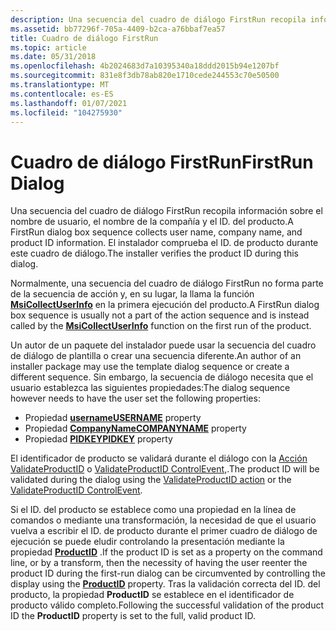 ```yaml
---
description: Una secuencia del cuadro de diálogo FirstRun recopila información sobre el nombre de usuario, el nombre de la compañía y el ID. del producto. El instalador comprueba el ID. de producto durante este cuadro de diálogo.
ms.assetid: bb77296f-705a-4409-b2ca-a76bbaf7ea57
title: Cuadro de diálogo FirstRun
ms.topic: article
ms.date: 05/31/2018
ms.openlocfilehash: 4b2024683d7a10395340a18ddd2015b94e1207bf
ms.sourcegitcommit: 831e8f3db78ab820e1710cede244553c70e50500
ms.translationtype: MT
ms.contentlocale: es-ES
ms.lasthandoff: 01/07/2021
ms.locfileid: "104275930"
---
```

# <a name="firstrun-dialog"></a><span data-ttu-id="2d147-104">Cuadro de diálogo FirstRun</span><span class="sxs-lookup"><span data-stu-id="2d147-104">FirstRun Dialog</span></span>

<span data-ttu-id="2d147-105">Una secuencia del cuadro de diálogo FirstRun recopila información sobre el nombre de usuario, el nombre de la compañía y el ID. del producto.</span><span class="sxs-lookup"><span data-stu-id="2d147-105">A FirstRun dialog box sequence collects user name, company name, and product ID information.</span></span> <span data-ttu-id="2d147-106">El instalador comprueba el ID. de producto durante este cuadro de diálogo.</span><span class="sxs-lookup"><span data-stu-id="2d147-106">The installer verifies the product ID during this dialog.</span></span>

<span data-ttu-id="2d147-107">Normalmente, una secuencia del cuadro de diálogo FirstRun no forma parte de la secuencia de acción y, en su lugar, la llama la función [**MsiCollectUserInfo**](/windows/desktop/api/Msi/nf-msi-msicollectuserinfoa) en la primera ejecución del producto.</span><span class="sxs-lookup"><span data-stu-id="2d147-107">A FirstRun dialog box sequence is usually not a part of the action sequence and is instead called by the [**MsiCollectUserInfo**](/windows/desktop/api/Msi/nf-msi-msicollectuserinfoa) function on the first run of the product.</span></span>

<span data-ttu-id="2d147-108">Un autor de un paquete del instalador puede usar la secuencia del cuadro de diálogo de plantilla o crear una secuencia diferente.</span><span class="sxs-lookup"><span data-stu-id="2d147-108">An author of an installer package may use the template dialog sequence or create a different sequence.</span></span> <span data-ttu-id="2d147-109">Sin embargo, la secuencia de diálogo necesita que el usuario establezca las siguientes propiedades:</span><span class="sxs-lookup"><span data-stu-id="2d147-109">The dialog sequence however needs to have the user set the following properties:</span></span>

-   <span data-ttu-id="2d147-110">Propiedad [**username**](username.md)</span><span class="sxs-lookup"><span data-stu-id="2d147-110">[**USERNAME**](username.md) property</span></span>
-   <span data-ttu-id="2d147-111">Propiedad [**CompanyName**](companyname.md)</span><span class="sxs-lookup"><span data-stu-id="2d147-111">[**COMPANYNAME**](companyname.md) property</span></span>
-   <span data-ttu-id="2d147-112">Propiedad [**PIDKEY**](pidkey.md)</span><span class="sxs-lookup"><span data-stu-id="2d147-112">[**PIDKEY**](pidkey.md) property</span></span>

<span data-ttu-id="2d147-113">El identificador de producto se validará durante el diálogo con la [Acción ValidateProductID](validateproductid-action.md) o [ValidateProductID ControlEvent,](validateproductid-controlevent.md).</span><span class="sxs-lookup"><span data-stu-id="2d147-113">The product ID will be validated during the dialog using the [ValidateProductID action](validateproductid-action.md) or the [ValidateProductID ControlEvent](validateproductid-controlevent.md).</span></span>

<span data-ttu-id="2d147-114">Si el ID. del producto se establece como una propiedad en la línea de comandos o mediante una transformación, la necesidad de que el usuario vuelva a escribir el ID. de producto durante el primer cuadro de diálogo de ejecución se puede eludir controlando la presentación mediante la propiedad [**ProductID**](productid.md) .</span><span class="sxs-lookup"><span data-stu-id="2d147-114">If the product ID is set as a property on the command line, or by a transform, then the necessity of having the user reenter the product ID during the first-run dialog can be circumvented by controlling the display using the [**ProductID**](productid.md) property.</span></span> <span data-ttu-id="2d147-115">Tras la validación correcta del ID. del producto, la propiedad **ProductID** se establece en el identificador de producto válido completo.</span><span class="sxs-lookup"><span data-stu-id="2d147-115">Following the successful validation of the product ID the **ProductID** property is set to the full, valid product ID.</span></span>

 

 



